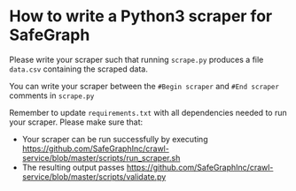 # How to write a Python3 scraper for SafeGraph

Please write your scraper such that running `scrape.py` produces a file `data.csv` containing the scraped data.

You can write your scraper between the `#Begin scraper` and `#End scraper` comments in `scrape.py`

Remember to update `requirements.txt` with all dependencies needed to run your scraper. 
Please make sure that:
* Your scraper can be run successfully by executing https://github.com/SafeGraphInc/crawl-service/blob/master/scripts/run_scraper.sh 
* The resulting output passes https://github.com/SafeGraphInc/crawl-service/blob/master/scripts/validate.py
